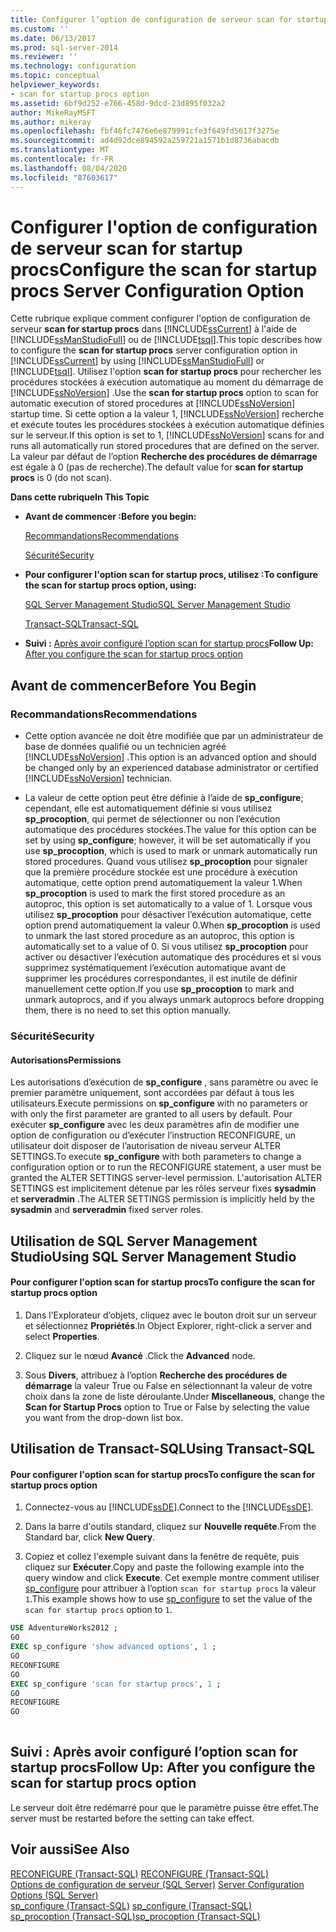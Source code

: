 ```yaml
---
title: Configurer l’option de configuration de serveur scan for startup procs | Microsoft Docs
ms.custom: ''
ms.date: 06/13/2017
ms.prod: sql-server-2014
ms.reviewer: ''
ms.technology: configuration
ms.topic: conceptual
helpviewer_keywords:
- scan for startup procs option
ms.assetid: 6bf9d252-e766-458d-9dcd-23d895f032a2
author: MikeRayMSFT
ms.author: mikeray
ms.openlocfilehash: fbf46fc7476e6e879991cfe3f649fd5617f3275e
ms.sourcegitcommit: ad4d92dce894592a259721a1571b1d8736abacdb
ms.translationtype: MT
ms.contentlocale: fr-FR
ms.lasthandoff: 08/04/2020
ms.locfileid: "87603617"
---
```

# <a name="configure-the-scan-for-startup-procs-server-configuration-option"></a><span data-ttu-id="edf2d-102">Configurer l'option de configuration de serveur scan for startup procs</span><span class="sxs-lookup"><span data-stu-id="edf2d-102">Configure the scan for startup procs Server Configuration Option</span></span>
  <span data-ttu-id="edf2d-103">Cette rubrique explique comment configurer l'option de configuration de serveur **scan for startup procs** dans [!INCLUDE[ssCurrent](../../includes/sscurrent-md.md)] à l'aide de [!INCLUDE[ssManStudioFull](../../includes/ssmanstudiofull-md.md)] ou de [!INCLUDE[tsql](../../includes/tsql-md.md)].</span><span class="sxs-lookup"><span data-stu-id="edf2d-103">This topic describes how to configure the **scan for startup procs** server configuration option in [!INCLUDE[ssCurrent](../../includes/sscurrent-md.md)] by using [!INCLUDE[ssManStudioFull](../../includes/ssmanstudiofull-md.md)] or [!INCLUDE[tsql](../../includes/tsql-md.md)].</span></span> <span data-ttu-id="edf2d-104">Utilisez l'option **scan for startup procs** pour rechercher les procédures stockées à exécution automatique au moment du démarrage de [!INCLUDE[ssNoVersion](../../includes/ssnoversion-md.md)] .</span><span class="sxs-lookup"><span data-stu-id="edf2d-104">Use the **scan for startup procs** option to scan for automatic execution of stored procedures at [!INCLUDE[ssNoVersion](../../includes/ssnoversion-md.md)] startup time.</span></span> <span data-ttu-id="edf2d-105">Si cette option a la valeur 1, [!INCLUDE[ssNoVersion](../../includes/ssnoversion-md.md)] recherche et exécute toutes les procédures stockées à exécution automatique définies sur le serveur.</span><span class="sxs-lookup"><span data-stu-id="edf2d-105">If this option is set to 1, [!INCLUDE[ssNoVersion](../../includes/ssnoversion-md.md)] scans for and runs all automatically run stored procedures that are defined on the server.</span></span> <span data-ttu-id="edf2d-106">La valeur par défaut de l’option **Recherche des procédures de démarrage** est égale à 0 (pas de recherche).</span><span class="sxs-lookup"><span data-stu-id="edf2d-106">The default value for **scan for startup procs** is 0 (do not scan).</span></span>  
  
 <span data-ttu-id="edf2d-107">**Dans cette rubrique**</span><span class="sxs-lookup"><span data-stu-id="edf2d-107">**In This Topic**</span></span>  
  
-   <span data-ttu-id="edf2d-108">**Avant de commencer :**</span><span class="sxs-lookup"><span data-stu-id="edf2d-108">**Before you begin:**</span></span>  
  
     [<span data-ttu-id="edf2d-109">Recommandations</span><span class="sxs-lookup"><span data-stu-id="edf2d-109">Recommendations</span></span>](#Recommendations)  
  
     [<span data-ttu-id="edf2d-110">Sécurité</span><span class="sxs-lookup"><span data-stu-id="edf2d-110">Security</span></span>](#Security)  
  
-   <span data-ttu-id="edf2d-111">**Pour configurer l'option scan for startup procs, utilisez :**</span><span class="sxs-lookup"><span data-stu-id="edf2d-111">**To configure the scan for startup procs option, using:**</span></span>  
  
     [<span data-ttu-id="edf2d-112">SQL Server Management Studio</span><span class="sxs-lookup"><span data-stu-id="edf2d-112">SQL Server Management Studio</span></span>](#SSMSProcedure)  
  
     [<span data-ttu-id="edf2d-113">Transact-SQL</span><span class="sxs-lookup"><span data-stu-id="edf2d-113">Transact-SQL</span></span>](#TsqlProcedure)  
  
-   <span data-ttu-id="edf2d-114">**Suivi :**  [Après avoir configuré l’option scan for startup procs](#FollowUp)</span><span class="sxs-lookup"><span data-stu-id="edf2d-114">**Follow Up:**  [After you configure the scan for startup procs option](#FollowUp)</span></span>  
  
##  <a name="before-you-begin"></a><a name="BeforeYouBegin"></a> <span data-ttu-id="edf2d-115">Avant de commencer</span><span class="sxs-lookup"><span data-stu-id="edf2d-115">Before You Begin</span></span>  
  
###  <a name="recommendations"></a><a name="Recommendations"></a> <span data-ttu-id="edf2d-116">Recommandations</span><span class="sxs-lookup"><span data-stu-id="edf2d-116">Recommendations</span></span>  
  
-   <span data-ttu-id="edf2d-117">Cette option avancée ne doit être modifiée que par un administrateur de base de données qualifié ou un technicien agréé [!INCLUDE[ssNoVersion](../../includes/ssnoversion-md.md)] .</span><span class="sxs-lookup"><span data-stu-id="edf2d-117">This option is an advanced option and should be changed only by an experienced database administrator or certified [!INCLUDE[ssNoVersion](../../includes/ssnoversion-md.md)] technician.</span></span>  
  
-   <span data-ttu-id="edf2d-118">La valeur de cette option peut être définie à l’aide de **sp_configure**; cependant, elle est automatiquement définie si vous utilisez **sp_procoption**, qui permet de sélectionner ou non l’exécution automatique des procédures stockées.</span><span class="sxs-lookup"><span data-stu-id="edf2d-118">The value for this option can be set by using **sp_configure**; however, it will be set automatically if you use **sp_procoption**, which is used to mark or unmark automatically run stored procedures.</span></span> <span data-ttu-id="edf2d-119">Quand vous utilisez **sp_procoption** pour signaler que la première procédure stockée est une procédure à exécution automatique, cette option prend automatiquement la valeur 1.</span><span class="sxs-lookup"><span data-stu-id="edf2d-119">When **sp_procoption** is used to mark the first stored procedure as an autoproc, this option is set automatically to a value of 1.</span></span> <span data-ttu-id="edf2d-120">Lorsque vous utilisez **sp_procoption** pour désactiver l’exécution automatique, cette option prend automatiquement la valeur 0.</span><span class="sxs-lookup"><span data-stu-id="edf2d-120">When **sp_procoption** is used to unmark the last stored procedure as an autoproc, this option is automatically set to a value of 0.</span></span> <span data-ttu-id="edf2d-121">Si vous utilisez **sp_procoption** pour activer ou désactiver l’exécution automatique des procédures et si vous supprimez systématiquement l’exécution automatique avant de supprimer les procédures correspondantes, il est inutile de définir manuellement cette option.</span><span class="sxs-lookup"><span data-stu-id="edf2d-121">If you use **sp_procoption** to mark and unmark autoprocs, and if you always unmark autoprocs before dropping them, there is no need to set this option manually.</span></span>  
  
###  <a name="security"></a><a name="Security"></a> <span data-ttu-id="edf2d-122">Sécurité</span><span class="sxs-lookup"><span data-stu-id="edf2d-122">Security</span></span>  
  
####  <a name="permissions"></a><a name="Permissions"></a> <span data-ttu-id="edf2d-123">Autorisations</span><span class="sxs-lookup"><span data-stu-id="edf2d-123">Permissions</span></span>  
 <span data-ttu-id="edf2d-124">Les autorisations d’exécution de **sp_configure** , sans paramètre ou avec le premier paramètre uniquement, sont accordées par défaut à tous les utilisateurs.</span><span class="sxs-lookup"><span data-stu-id="edf2d-124">Execute permissions on **sp_configure** with no parameters or with only the first parameter are granted to all users by default.</span></span> <span data-ttu-id="edf2d-125">Pour exécuter **sp_configure** avec les deux paramètres afin de modifier une option de configuration ou d’exécuter l’instruction RECONFIGURE, un utilisateur doit disposer de l’autorisation de niveau serveur ALTER SETTINGS.</span><span class="sxs-lookup"><span data-stu-id="edf2d-125">To execute **sp_configure** with both parameters to change a configuration option or to run the RECONFIGURE statement, a user must be granted the ALTER SETTINGS server-level permission.</span></span> <span data-ttu-id="edf2d-126">L'autorisation ALTER SETTINGS est implicitement détenue par les rôles serveur fixes **sysadmin** et **serveradmin** .</span><span class="sxs-lookup"><span data-stu-id="edf2d-126">The ALTER SETTINGS permission is implicitly held by the **sysadmin** and **serveradmin** fixed server roles.</span></span>  
  
##  <a name="using-sql-server-management-studio"></a><a name="SSMSProcedure"></a> <span data-ttu-id="edf2d-127">Utilisation de SQL Server Management Studio</span><span class="sxs-lookup"><span data-stu-id="edf2d-127">Using SQL Server Management Studio</span></span>  
  
#### <a name="to-configure-the-scan-for-startup-procs-option"></a><span data-ttu-id="edf2d-128">Pour configurer l'option scan for startup procs</span><span class="sxs-lookup"><span data-stu-id="edf2d-128">To configure the scan for startup procs option</span></span>  
  
1.  <span data-ttu-id="edf2d-129">Dans l’Explorateur d’objets, cliquez avec le bouton droit sur un serveur et sélectionnez **Propriétés**.</span><span class="sxs-lookup"><span data-stu-id="edf2d-129">In Object Explorer, right-click a server and select **Properties**.</span></span>  
  
2.  <span data-ttu-id="edf2d-130">Cliquez sur le nœud **Avancé** .</span><span class="sxs-lookup"><span data-stu-id="edf2d-130">Click the **Advanced** node.</span></span>  
  
3.  <span data-ttu-id="edf2d-131">Sous **Divers**, attribuez à l’option **Recherche des procédures de démarrage** la valeur True ou False en sélectionnant la valeur de votre choix dans la zone de liste déroulante.</span><span class="sxs-lookup"><span data-stu-id="edf2d-131">Under **Miscellaneous**, change the **Scan for Startup Procs** option to True or False by selecting the value you want from the drop-down list box.</span></span>  
  
##  <a name="using-transact-sql"></a><a name="TsqlProcedure"></a> <span data-ttu-id="edf2d-132">Utilisation de Transact-SQL</span><span class="sxs-lookup"><span data-stu-id="edf2d-132">Using Transact-SQL</span></span>  
  
#### <a name="to-configure-the-scan-for-startup-procs-option"></a><span data-ttu-id="edf2d-133">Pour configurer l'option scan for startup procs</span><span class="sxs-lookup"><span data-stu-id="edf2d-133">To configure the scan for startup procs option</span></span>  
  
1.  <span data-ttu-id="edf2d-134">Connectez-vous au [!INCLUDE[ssDE](../../includes/ssde-md.md)].</span><span class="sxs-lookup"><span data-stu-id="edf2d-134">Connect to the [!INCLUDE[ssDE](../../includes/ssde-md.md)].</span></span>  
  
2.  <span data-ttu-id="edf2d-135">Dans la barre d'outils standard, cliquez sur **Nouvelle requête**.</span><span class="sxs-lookup"><span data-stu-id="edf2d-135">From the Standard bar, click **New Query**.</span></span>  
  
3.  <span data-ttu-id="edf2d-136">Copiez et collez l'exemple suivant dans la fenêtre de requête, puis cliquez sur **Exécuter**.</span><span class="sxs-lookup"><span data-stu-id="edf2d-136">Copy and paste the following example into the query window and click **Execute**.</span></span> <span data-ttu-id="edf2d-137">Cet exemple montre comment utiliser [sp_configure](/sql/relational-databases/system-stored-procedures/sp-configure-transact-sql) pour attribuer à l’option `scan for startup procs` la valeur `1`.</span><span class="sxs-lookup"><span data-stu-id="edf2d-137">This example shows how to use [sp_configure](/sql/relational-databases/system-stored-procedures/sp-configure-transact-sql) to set the value of the `scan for startup procs` option to `1`.</span></span>  
  
```sql  
USE AdventureWorks2012 ;  
GO  
EXEC sp_configure 'show advanced options', 1 ;  
GO  
RECONFIGURE  
GO  
EXEC sp_configure 'scan for startup procs', 1 ;  
GO  
RECONFIGURE  
GO  
  
```  
  
##  <a name="follow-up-after-you-configure-the-scan-for-startup-procs-option"></a><a name="FollowUp"></a> <span data-ttu-id="edf2d-138">Suivi : Après avoir configuré l’option scan for startup procs</span><span class="sxs-lookup"><span data-stu-id="edf2d-138">Follow Up: After you configure the scan for startup procs option</span></span>  
 <span data-ttu-id="edf2d-139">Le serveur doit être redémarré pour que le paramètre puisse être effet.</span><span class="sxs-lookup"><span data-stu-id="edf2d-139">The server must be restarted before the setting can take effect.</span></span>  
  
## <a name="see-also"></a><span data-ttu-id="edf2d-140">Voir aussi</span><span class="sxs-lookup"><span data-stu-id="edf2d-140">See Also</span></span>  
 <span data-ttu-id="edf2d-141">[RECONFIGURE &#40;Transact-SQL&#41;](/sql/t-sql/language-elements/reconfigure-transact-sql) </span><span class="sxs-lookup"><span data-stu-id="edf2d-141">[RECONFIGURE &#40;Transact-SQL&#41;](/sql/t-sql/language-elements/reconfigure-transact-sql) </span></span>  
 <span data-ttu-id="edf2d-142">[Options de configuration de serveur &#40;SQL Server&#41;](server-configuration-options-sql-server.md) </span><span class="sxs-lookup"><span data-stu-id="edf2d-142">[Server Configuration Options &#40;SQL Server&#41;](server-configuration-options-sql-server.md) </span></span>  
 <span data-ttu-id="edf2d-143">[sp_configure &#40;Transact-SQL&#41;](/sql/relational-databases/system-stored-procedures/sp-configure-transact-sql) </span><span class="sxs-lookup"><span data-stu-id="edf2d-143">[sp_configure &#40;Transact-SQL&#41;](/sql/relational-databases/system-stored-procedures/sp-configure-transact-sql) </span></span>  
 [<span data-ttu-id="edf2d-144">sp_procoption &#40;Transact-SQL&#41;</span><span class="sxs-lookup"><span data-stu-id="edf2d-144">sp_procoption &#40;Transact-SQL&#41;</span></span>](/sql/relational-databases/system-stored-procedures/sp-procoption-transact-sql)  
  
  
